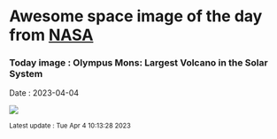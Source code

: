
# Awesome space image of the day from [NASA](https://api.nasa.gov/)

### Today image : Olympus Mons: Largest Volcano in the Solar System
Date : 2023-04-04

![](https://apod.nasa.gov/apod/image/2304/OlympusMons_MarsExpress_960.jpg)

<small>Latest update : Tue Apr  4 10:13:28 2023</small>
        